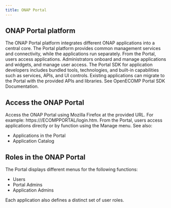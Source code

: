 ```yaml
---
title: ONAP Portal
---
```


## ONAP Portal platform
The ONAP Portal platform integrates different ONAP applications into a central core. The Portal platform provides common management services and connectivity, while the applications run separately.
From the Portal, users access applications. Administrators onboard and manage applications and widgets, and manage user access.
The Portal SDK for application developers includes bundled tools, technologies, and built-in capabilities such as services, APIs, and UI controls. Existing applications can migrate to the Portal with the provided APIs and libraries. See OpenECOMP Portal SDK Documentation.

## Access the ONAP Portal
Access the ONAP Portal using Mozilla Firefox at the provided URL. For example: https://<hostname>/ECOMPPORTAL/login.htm.
From the Portal, users access applications directly or by function using the Manage menu.
See also:
* Applications in the Portal
* Application Catalog

## Roles in the ONAP Portal
The Portal displays different menus for the following functions:
* Users
* Portal Admins
* Application Admins

Each application also defines a distinct set of user roles.

